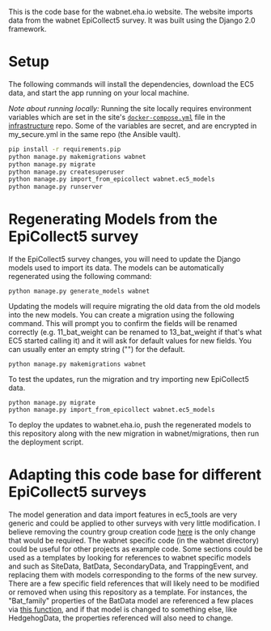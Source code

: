 This is the code base for the wabnet.eha.io website.
The website imports data from the wabnet EpiCollect5 survey.
It was built using the Django 2.0 framework.

# Setup

The following commands will install the dependencies, download the EC5 data, and start the app running on your local machine.

*Note about running locally:* Running the site locally requires environment variables which are set in the site's [`docker-compose.yml`](https://github.com/ecohealthalliance/infrastructure/blob/master/ansible/main/roles/deploy-wabnet/compose/docker-compose.yml) file in the [infrastructure](https://github.com/ecohealthalliance/infrastructure/) repo. Some of the variables are secret, and are encrypted in my_secure.yml in the same repo (the Ansible vault).

```bash
pip install -r requirements.pip
python manage.py makemigrations wabnet
python manage.py migrate
python manage.py createsuperuser
python manage.py import_from_epicollect wabnet.ec5_models
python manage.py runserver
```

# Regenerating Models from the EpiCollect5 survey

If the EpiCollect5 survey changes, you will need to update the Django models used to import its data.
The models can be automatically regenerated using the following command:
```
python manage.py generate_models wabnet
```
Updating the models will require migrating the old data from the old models into the new models. You can create a migration using the following command.
This will prompt you to confirm the fields will be renamed correctly (e.g. 11_bat_weight can be renamed to 13_bat_weight if that's what EC5 started calling it)
and it will ask for default values for new fields. You can usually enter an empty string ("") for the default.
```
python manage.py makemigrations wabnet
```
To test the updates, run the migration and try importing new EpiCollect5 data.
```
python manage.py migrate
python manage.py import_from_epicollect wabnet.ec5_models
```
To deploy the updates to wabnet.eha.io, push the regenerated models to this repository along with the new migration in wabnet/migrations, then run the deployment script.

# Adapting this code base for different EpiCollect5 surveys

The model generation and data import features in ec5_tools are very generic and could be applied to other surveys with very little modification. I believe removing the country group creation code [here](https://github.com/ecohealthalliance/wab-net-website/blob/5efcdeb26667d245b47081ababa176fa77d06d99/ec5_tools/import_from_epicollect.py#L181) is the only change that would be required. The wabnet specific code (in the wabnet directory) could be useful for other projects as example code. Some sections could be used as a templates by looking for references to wabnet specific models and such as SiteData, BatData, SecondaryData, and TrappingEvent, and replacing them with models corresponding to the forms of the new survey. There are a few specific field references that will likely need to be modified or removed when using this repository as a template. For instances, the "Bat_family" properties of the BatData model are referenced a few places via [this function](https://github.com/ecohealthalliance/wab-net-website/blob/5efcdeb26667d245b47081ababa176fa77d06d99/wabnet/views.py#L28),  and if that model is changed to something else, like HedgehogData, the properties referenced will also need to change.
